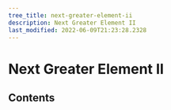 ```yaml
---
tree_title: next-greater-element-ii
description: Next Greater Element II
last_modified: 2022-06-09T21:23:28.2328
---
```


# Next Greater Element II

## Contents

